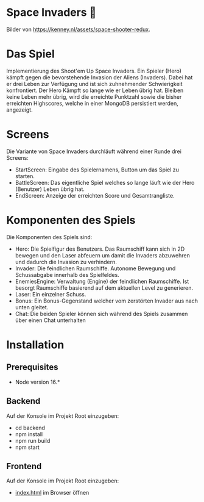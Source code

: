 # Space Invaders 👾
Bilder von https://kenney.nl/assets/space-shooter-redux.

# Das Spiel
Implementierung des Shoot'em Up Space Invaders. Ein Spieler (Hero) kämpft gegen die bevorstehende Invasion der Aliens (Invaders).
Dabei hat er drei Leben zur Verfügung und ist sich zuhnehmender Schwierigkeit konfrontiert. Der Hero Kämpft so lange wie er Leben
übrig hat. Bleiben keine Leben mehr übrig, wird die erreichte Punktzahl sowie die bisher erreichten Highscores, welche in einer
MongoDB persistiert werden, angezeigt.

# Screens
Die Variante von Space Invaders durchläuft während einer Runde drei Screens:
* StartScreen: Eingabe des Spielernamens, Button um das Spiel zu starten.
* BattleScreen: Das eigentliche Spiel welches so lange läuft wie der Hero (Benutzer) Leben übrig hat.
* EndScreen: Anzeige der erreichten Score und Gesamtrangliste.

# Komponenten des Spiels
Die Komponenten des Spiels sind:
* Hero: Die Spielfigur des Benutzers. Das Raumschiff kann sich in 2D bewegen und den Laser abfeuern um damit die Invaders abzuwehren und dadurch die Invasion zu verhindern.
* Invader: Die feindlichen Raumschiffe. Autonome Bewegung und Schussabgabe innerhalb des Spielfeldes.
* EnemiesEngine: Verwaltung (Engine) der feindlichen Raumschiffe. Ist besorgt Raumschiffe basierend auf dem aktuellen Level zu generieren.
* Laser: Ein einzelner Schuss.
* Bonus: Ein Bonus-Gegenstand welcher vom zerstörten Invader aus nach unten gleitet.
* Chat: Die beiden Spieler können sich während des Spiels zusammen über einen Chat unterhalten

# Installation

## Prerequisites
* Node version 16.*

## Backend
Auf der Konsole im Projekt Root einzugeben:
* cd backend
* npm install
* npm run build
* npm start

## Frontend
Auf der Konsole im Projekt Root einzugeben:
* [index.html](./frontend/index.html) im Browser öffnen
